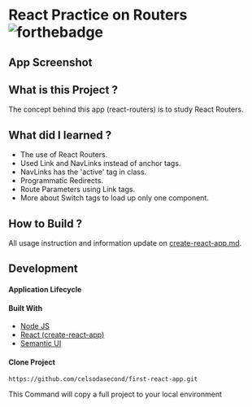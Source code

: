 # React Practice on Routers ![forthebadge](https://badges.aleen42.com/src/react.svg)

## App Screenshot


## What is this Project ?

The concept behind this app (react-routers) is to study React Routers.

## What did I learned ?

- The use of React Routers.
- Used Link and NavLinks instead of anchor tags.
- NavLinks has the 'active' tag in class.
- Programmatic Redirects.
- Route Parameters using Link tags.
- More about Switch tags to load up only one component.

## How to Build ?

All usage instruction and information update on [create-react-app.md](https://github.com/celsodasecond/first-react-app/blob/master/create-react-app.md).

## Development

#### Application Lifecycle


#### Built With

- [Node JS](https://nodejs.org/en/) 
- [React (create-react-app)](https://reactjs.org/docs/create-a-new-react-app.html)
- [Semantic UI](https://semantic-ui.com/)

#### Clone Project

```shell
https://github.com/celsodasecond/first-react-app.git
```

This Command will copy a full project to your local environment

